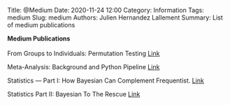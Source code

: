 Title: @Medium
Date: 2020-11-24 12:00
Category: Information
Tags: medium
Slug: medium
Authors: Julien Hernandez Lallement
Summary: List of medium publications

**Medium Publications** <br><br>
From Groups to Individuals: Permutation Testing
[Link](https://medium.com/swlh/from-groups-to-individuals-perm-8967a2a04a9e) <br>

Meta-Analysis: Background and Python Pipeline
[Link](hhttps://medium.com/@julien.her/meta-analysis-background-and-python-pipeline-bccaf4fde362) <br>

Statistics — Part I: How Bayesian Can Complement Frequentist.
[Link](https://towardsdatascience.com/statistics-how-bayesian-can-complement-frequentist-9ff171bb6396) <br>

Statistics Part II: Bayesian To The Rescue
[Link](https://medium.com/@julien.her/statistics-part-ii-bayesian-to-the-rescue-877cc18c8bfd) <br>